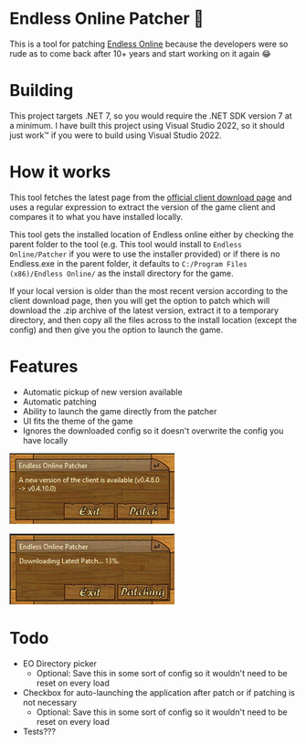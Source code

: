 # Endless Online Patcher 🌙

This is a tool for patching [Endless Online](https://endless-online.com) because the developers were so rude as to come back after 10+ years and start working on it again 😂

# Building

This project targets .NET 7, so you would require the .NET SDK version 7 at a minimum. I have built this project using Visual Studio 2022, so it should just work™️ if you were to build using Visual Studio 2022.

# How it works

This tool fetches the latest page from the [official client download page](https://www.endless-online.com/client/download.html) and uses a regular expression to extract the version of the game client and compares it to what you have installed locally. 

This tool gets the installed location of Endless online either by checking the parent folder to the tool (e.g. This tool would install to `Endless Online/Patcher` if you were to use the installer provided) or if there is no Endless.exe in the parent folder, it defaults to `C:/Program Files (x86)/Endless Online/` as the install directory for the game.

If your local version is older than the most recent version according to the client download page, then you will get the option to patch which will download the .zip archive of the latest version, extract it to a temporary directory, and then copy all the files across to the install location (except the config) and then give you the option to launch the game.

# Features

* Automatic pickup of new version available
* Automatic patching
* Ability to launch the game directly from the patcher
* UI fits the theme of the game
* Ignores the downloaded config so it doesn't overwrite the config you have locally

![New Version Available](./docs/img/new_version.png)

![Patching](./docs/img/patching.png)

# Todo
* EO Directory picker
    * Optional: Save this in some sort of config so it wouldn't need to be reset on every load
* Checkbox for auto-launching the application after patch or if patching is not necessary 
    * Optional: Save this in some sort of config so it wouldn't need to be reset on every load
* Tests???